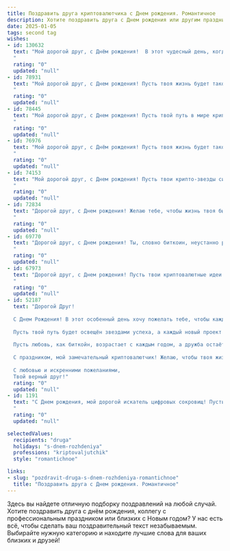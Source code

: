 ```yaml
---
title: Поздравить друга криптовалютчика c Днем рождения. Романтичное
description: Хотите поздравить друга c Днем рождения или другим праздником? Наш ИИ создаст незабываемое поздравление, а вы обязательно выделитесь среди других.  
date: 2025-01-05
tags: second tag
wishes:
- id: 130632
  text: "Мой дорогой друг, с Днём рождения!  В этот чудесный день, когда мир словно расцветает вместе с тобой, я хочу пожелать тебе не только удачи в твоём невероятно увлекательном мире криптовалют, но и безграничного счастья, любви, которая будет ярче самых блестящих биткоинов, и спокойствия, которое дороже всех золотых запасов. Пусть каждый твой день будет полон вдохновения, а звёзды на небе всегда указывают тебе верный путь к успеху и исполнению самых смелых желаний.  Я люблю тебя, друг мой!
  "
  rating: "0"
  updated: "null"
- id: 78931
  text: "Мой дорогой друг, с Днем рождения! Пусть твоя жизнь будет такой же яркой и динамичной, как мир криптовалют. Желаю тебе бесконечного роста, процветания и удачи во всех твоих начинаниях. Пусть каждый день приносит новые возможности и открытия, а любовь и счастье всегда будут рядом с тобой.
  "
  rating: "0"
  updated: "null"
- id: 78445
  text: "Мой дорогой друг, с Днем рождения! Пусть твой путь в мире криптовалют будет полон блестящих монет, а твоя жизнь —  сиянием счастья и любви. Желаю тебе ярких эмоций, финансового благополучия и верных друзей, которые всегда будут рядом!
  "
  rating: "0"
  updated: "null"
- id: 76976
  text: "Мой дорогой друг, с Днём рождения! Пусть твоя жизнь будет такой же яркой и неудержимой, как мир криптовалют, а твоя интуиция -  безупречно точной, как курс биткоина на пике роста. 🎉  Желаю тебе огромных успехов, искренней любви и счастья, чтобы каждый день был наполнен радостью и вдохновением! 🥂
  "
  rating: "0"
  updated: "null"
- id: 74153
  text: "Мой дорогой друг, с Днем рождения! Пусть твои крипто-звезды сияют ярче, чем когда-либо, и каждый день приносит тебе не только финансовую удачу, но и новые невероятные открытия в мире цифровых валют. Пусть любовь и вдохновение сопровождают тебя на этом захватывающем пути!
  "
  rating: "0"
  updated: "null"
- id: 72834
  text: "Дорогой друг, с Днем рождения! Желаю тебе, чтобы жизнь твоя была как биткоин — стабильно росла в цене, и чтобы каждый день приносил новые, блестящие возможности, как NFT-коллекция. Пусть удача сопутствует тебе во всех твоих крипто-проектах, и пусть любовь будет твоей самой ценной инвестицией!
  "
  rating: "0"
  updated: "null"
- id: 69770
  text: "Дорогой друг, с Днем рождения! Ты, словно биткоин, неустанно растёшь в цене, каждый день открывая новые горизонты в мире криптовалют. Спасибо тебе за твою страсть, твою смелость и твою веру в будущее. Пусть твоя жизнь будет яркой и стабильной, как прочная крипто-платформа. Желаю тебе море удачи, любви и процветания!
  "
  rating: "0"
  updated: "null"
- id: 67973
  text: "Дорогой друг, с Днем рождения! Пусть твои криптовалютные идеи светятся ярче звезд, а каждый день приносит новые, прибыльные сделки. Желаю тебе океан удачи, море вдохновения и неиссякаемой веры в себя. Пусть твоя жизнь, как и мир криптовалют, будет полна перемен и удивительных открытий!
  "
  rating: "0"
  updated: "null"
- id: 52187
  text: "Дорогой Друг!
  
  С Днем Рождения! В этот особенный день хочу пожелать тебе, чтобы каждый миг был наполнен яркими эмоциями и счастьем, словно самые колеблющиеся криптовалютные графики, что дарят нам надежду и вдохновение.
  
  Пусть твой путь будет освещён звездами успеха, а каждый новый проект принесет только радость и прибыль. Желаю тебе находить уникальные моменты радости среди обыденности, так же как ты находишь уникальные возможности в мире криптовалют.
  
  Пусть любовь, как биткойн, возрастает с каждым годом, а дружба остаётся крепкой, несмотря на любые рыночные колебания. Мы вместе пройдём через все напасти, поддерживая друг друга, как надежные блоки в цепи.
  
  С праздником, мой замечательный криптовалютчик! Желаю, чтобы твоя жизнь была столь же захватывающей и многогранной, как этот удивительный мир цифровых активов!
  
  С любовью и искренними пожеланиями,
  Твой верный друг!"
  rating: "0"
  updated: "null"
- id: 1191
  text: "С Днем рождения, мой дорогой искатель цифровых сокровищ! Пусть твоя жизнь будет наполнена  яркими эмоциями, как график роста биткоина, а любовь согревает теплее, чем майнинг-ферма. Желаю головокружительных успехов, стабильного роста и пусть  каждый твой день будет наполнен  радостью  побед!
  "
  rating: "0"
  updated: "null"

selectedValues:
  recipients: "druga"
  holidays: "s-dnem-rozhdeniya"
  professions: "kriptovaljutchik"
  style: "romantichnoe"

links:
- slug: "pozdravit-druga-s-dnem-rozhdeniya-romantichnoe"
  title: "Поздравить друга c Днем рождения. Романтичное"
---
```


Здесь вы найдете отличную подборку поздравлений на любой случай.
Хотите поздравить друга с днём рождения, коллегу с профессиональным праздником или близких с Новым годом? У нас есть всё, чтобы сделать ваш поздравительный текст незабываемым. Выбирайте нужную категорию и находите лучшие слова для ваших близких и друзей!
